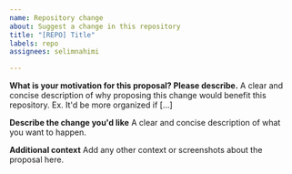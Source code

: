 ```yaml
---
name: Repository change
about: Suggest a change in this repository
title: "[REPO] Title"
labels: repo
assignees: selimnahimi

---
```


**What is your motivation for this proposal? Please describe.**
A clear and concise description of why proposing this change would benefit this repository. Ex. It'd be more organized if [...]

**Describe the change you'd like**
A clear and concise description of what you want to happen.

**Additional context**
Add any other context or screenshots about the proposal here.

